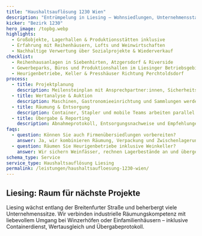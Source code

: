 ```yaml
---
title: "Haushaltsauflösung 1230 Wien"
description: "Entrümpelung in Liesing – Wohnsiedlungen, Unternehmensstandorte und Winzerhöfe zwischen Atzgersdorf und Perchtoldsdorf."
kicker: "Bezirk 1230"
hero_image: /topbg.webp
highlights:
  - Großobjekte, Lagerhallen & Produktionsstätten inklusive
  - Erfahrung mit Reihenhäusern, Lofts und Weinwirtschaften
  - Nachhaltige Verwertung über Sozialprojekte & Wiederverkauf
checklist:
  - Reihenhausanlagen in Siebenhirten, Atzgersdorf & Riverside
  - Gewerbeparks, Büros und Produktionshallen im Liesinger Betriebsgebiet
  - Heurigenbetriebe, Keller & Presshäuser Richtung Perchtoldsdorf
process:
  - title: Projektplanung
    description: Meilensteinplan mit Ansprechpartner:innen, Sicherheits- und Zufahrtskonzept.
  - title: Wertanalyse & Auktion
    description: Maschinen, Gastronomieeinrichtung und Sammlungen werden bewertet und vermittelt.
  - title: Räumung & Entsorgung
    description: Container, Stapler und mobile Teams arbeiten parallel an Innen- und Außenflächen.
  - title: Übergabe & Reporting
    description: Abnahmeprotokoll, Entsorgungsnachweise und Empfehlungen für Nacharbeiten.
faqs:
  - question: Können Sie auch Firmenübersiedlungen vorbereiten?
    answer: Ja, wir kombinieren Räumung, Verpackung und Zwischenlagerung bis zum neuen Standort.
  - question: Räumen Sie Heurigenbetriebe inklusive Weinkeller?
    answer: Wir sichern Weinfässer, rechnen Lagerbestände an und übergeben gereinigte Keller.
schema_type: Service
service_type: Haushaltsauflösung Liesing
permalink: /leistungen/haushaltsaufloesung-1230-wien/
---
```

## Liesing: Raum für nächste Projekte

Liesing wächst entlang der Breitenfurter Straße und beherbergt viele Unternehmenssitze. Wir verbinden industrielle Räumungskompetenz mit liebevollem Umgang bei Winzerhöfen oder Einfamilienhäusern – inklusive Containerdienst, Wertausgleich und Übergabeprotokoll.
